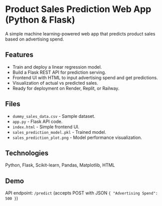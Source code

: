 # Product Sales Prediction Web App (Python & Flask)

A simple machine learning-powered web app that predicts product sales based on advertising spend.

## Features
- Train and deploy a linear regression model.
- Build a Flask REST API for prediction serving.
- Frontend UI with HTML to input advertising spend and get predictions.
- Visualization of actual vs predicted sales.
- Ready for deployment on Render, Replit, or Railway.

## Files
- `dummy_sales_data.csv` - Sample dataset.
- `app.py` - Flask API code.
- `index.html` - Simple frontend UI.
- `sales_prediction_model.pkl` - Trained model.
- `sales_prediction_plot.png` - Model performance visualization.

## Technologies
Python, Flask, Scikit-learn, Pandas, Matplotlib, HTML

## Demo
API endpoint: `/predict` (accepts POST with JSON `{ "Advertising Spend": 500 }`)
